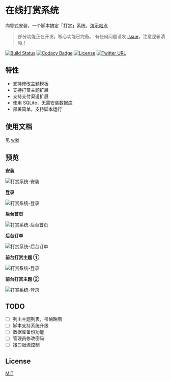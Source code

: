 # 在线打赏系统

向导式安装，一个脚本搞定「打赏」系统。[演示站点](https://pay.biezhi.me)

> 部分功能正在开发，核心功能已完备。
> 有任何问题请发 [issue](https://github.com/biezhi/make-money/issues/new)，注意逻辑清晰！ 

[![Build Status](https://travis-ci.org/biezhi/make-money.svg?branch=master)](https://travis-ci.org/biezhi/make-money)
[![Codacy Badge](https://api.codacy.com/project/badge/Grade/90131b314c8e40a090444ad06424fad1)](https://www.codacy.com/app/biezhi/make-money?utm_source=github.com&amp;utm_medium=referral&amp;utm_content=biezhi/make-money&amp;utm_campaign=Badge_Grade)
[![License](https://img.shields.io/badge/license-MIT-db5149.svg)](https://github.com/biezhi/make-money/blob/master/LICENSE)
[![Twitter URL](https://img.shields.io/twitter/url/https/twitter.com/biezhii.svg?style=social&label=Follow%20Twitter)](https://twitter.com/biezhii)

## 特性

- 支持修改主题模板
- 支持打赏主题扩展
- 支持支付渠道扩展
- 使用 SQLite，无需安装数据库
- 部署简单，支持脚本运行

## 使用文档

见 [wiki](https://github.com/biezhi/make-money/wiki)

## 预览

**安装**

![打赏系统-安装](https://i.loli.net/2018/09/30/5bafac0177535.png)

**登录**

![打赏系统-登录](https://i.loli.net/2018/09/30/5bafad8f935a4.png)

**后台首页**

![打赏系统-后台首页](https://i.loli.net/2018/09/30/5bafadcea2559.png)

**后台订单**

![打赏系统-后台订单](https://i.loli.net/2018/09/30/5bafadcf12c91.png)

**前台打赏主题 ①**

![打赏系统-登录](https://i.loli.net/2018/09/30/5bafadce8d34a.png)

**前台打赏主题 ②**

![打赏系统-登录](https://i.loli.net/2018/09/30/5bafadcef065d.png)


## TODO

- [ ] 列出主题列表，带缩略图
- [ ] 脚本支持系统升级
- [ ] 数据库备份功能
- [ ] 管理员修改密码
- [ ] 接口限流控制

## License

[MIT](LICENSE)

